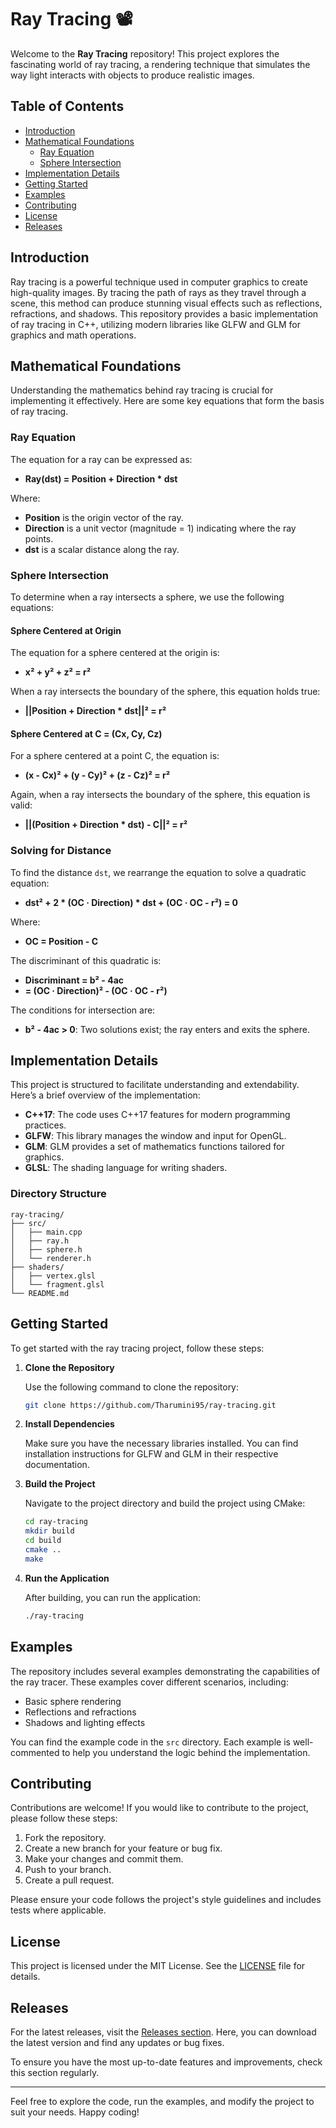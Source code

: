 # Ray Tracing 📽️

Welcome to the **Ray Tracing** repository! This project explores the fascinating world of ray tracing, a rendering technique that simulates the way light interacts with objects to produce realistic images. 

## Table of Contents

- [Introduction](#introduction)
- [Mathematical Foundations](#mathematical-foundations)
  - [Ray Equation](#ray-equation)
  - [Sphere Intersection](#sphere-intersection)
- [Implementation Details](#implementation-details)
- [Getting Started](#getting-started)
- [Examples](#examples)
- [Contributing](#contributing)
- [License](#license)
- [Releases](#releases)

## Introduction

Ray tracing is a powerful technique used in computer graphics to create high-quality images. By tracing the path of rays as they travel through a scene, this method can produce stunning visual effects such as reflections, refractions, and shadows. This repository provides a basic implementation of ray tracing in C++, utilizing modern libraries like GLFW and GLM for graphics and math operations.

## Mathematical Foundations

Understanding the mathematics behind ray tracing is crucial for implementing it effectively. Here are some key equations that form the basis of ray tracing.

### Ray Equation

The equation for a ray can be expressed as:

- **Ray(dst) = Position + Direction * dst**

Where:
- **Position** is the origin vector of the ray.
- **Direction** is a unit vector (magnitude = 1) indicating where the ray points.
- **dst** is a scalar distance along the ray.

### Sphere Intersection

To determine when a ray intersects a sphere, we use the following equations:

#### Sphere Centered at Origin

The equation for a sphere centered at the origin is:

- **x² + y² + z² = r²**

When a ray intersects the boundary of the sphere, this equation holds true:

- **||Position + Direction * dst||² = r²**

#### Sphere Centered at C = (Cx, Cy, Cz)

For a sphere centered at a point C, the equation is:

- **(x - Cx)² + (y - Cy)² + (z - Cz)² = r²**

Again, when a ray intersects the boundary of the sphere, this equation is valid:

- **||(Position + Direction * dst) - C||² = r²**

### Solving for Distance

To find the distance `dst`, we rearrange the equation to solve a quadratic equation:

- **dst² + 2 * (OC · Direction) * dst + (OC · OC - r²) = 0**

Where:
- **OC = Position - C**

The discriminant of this quadratic is:

- **Discriminant = b² - 4ac**
- **= (OC · Direction)² - (OC · OC - r²)**

The conditions for intersection are:
- **b² - 4ac > 0**: Two solutions exist; the ray enters and exits the sphere.

## Implementation Details

This project is structured to facilitate understanding and extendability. Here’s a brief overview of the implementation:

- **C++17**: The code uses C++17 features for modern programming practices.
- **GLFW**: This library manages the window and input for OpenGL.
- **GLM**: GLM provides a set of mathematics functions tailored for graphics.
- **GLSL**: The shading language for writing shaders.

### Directory Structure

```
ray-tracing/
├── src/
│   ├── main.cpp
│   ├── ray.h
│   ├── sphere.h
│   └── renderer.h
├── shaders/
│   ├── vertex.glsl
│   └── fragment.glsl
└── README.md
```

## Getting Started

To get started with the ray tracing project, follow these steps:

1. **Clone the Repository**

   Use the following command to clone the repository:

   ```bash
   git clone https://github.com/Tharumini95/ray-tracing.git
   ```

2. **Install Dependencies**

   Make sure you have the necessary libraries installed. You can find installation instructions for GLFW and GLM in their respective documentation.

3. **Build the Project**

   Navigate to the project directory and build the project using CMake:

   ```bash
   cd ray-tracing
   mkdir build
   cd build
   cmake ..
   make
   ```

4. **Run the Application**

   After building, you can run the application:

   ```bash
   ./ray-tracing
   ```

## Examples

The repository includes several examples demonstrating the capabilities of the ray tracer. These examples cover different scenarios, including:

- Basic sphere rendering
- Reflections and refractions
- Shadows and lighting effects

You can find the example code in the `src` directory. Each example is well-commented to help you understand the logic behind the implementation.

## Contributing

Contributions are welcome! If you would like to contribute to the project, please follow these steps:

1. Fork the repository.
2. Create a new branch for your feature or bug fix.
3. Make your changes and commit them.
4. Push to your branch.
5. Create a pull request.

Please ensure your code follows the project's style guidelines and includes tests where applicable.

## License

This project is licensed under the MIT License. See the [LICENSE](LICENSE) file for details.

## Releases

For the latest releases, visit the [Releases section](https://github.com/Tharumini95/ray-tracing/releases). Here, you can download the latest version and find any updates or bug fixes. 

To ensure you have the most up-to-date features and improvements, check this section regularly. 

---

Feel free to explore the code, run the examples, and modify the project to suit your needs. Happy coding!